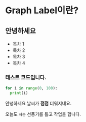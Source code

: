 # Graph Label이란?

## 안녕하세요

* 목차 1
* 목차 2
* 목차 3
* 목차 4

### 테스트 코드입니다.

```py
for i in range(0, 100):
  print(i)
```

안녕하세요 날씨가 **점점** 더워지네요.

오늘도 ```저는``` 선풍기를 틀고 작업을 합니다.